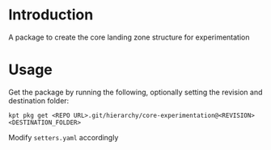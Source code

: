 # Introduction 
A package to create the core landing zone structure for experimentation

# Usage
Get the package by running the following, optionally setting the revision and destination folder:

`kpt pkg get <REPO URL>.git/hierarchy/core-experimentation@<REVISION> <DESTINATION_FOLDER>`

Modify `setters.yaml` accordingly